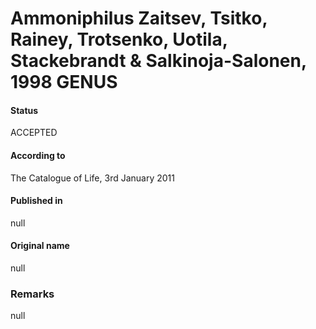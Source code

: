 # Ammoniphilus Zaitsev, Tsitko, Rainey, Trotsenko, Uotila, Stackebrandt & Salkinoja-Salonen, 1998 GENUS

#### Status
ACCEPTED

#### According to
The Catalogue of Life, 3rd January 2011

#### Published in
null

#### Original name
null

### Remarks
null